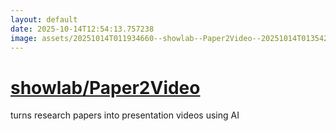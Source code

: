 ```yaml
---
layout: default
date: 2025-10-14T12:54:13.757238
image: assets/20251014T011934660--showlab--Paper2Video--20251014T013542096--cropped.png
---
```


# [showlab/Paper2Video](https://github.com/showlab/Paper2Video)

turns research papers into presentation videos using AI
